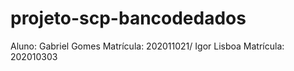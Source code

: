# projeto-scp-bancodedados
Aluno: Gabriel Gomes Matrícula: 202011021/ Igor Lisboa Matrícula: 202010303

